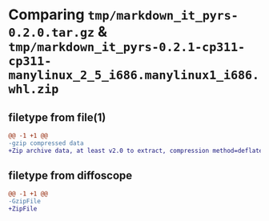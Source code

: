 # Comparing `tmp/markdown_it_pyrs-0.2.0.tar.gz` & `tmp/markdown_it_pyrs-0.2.1-cp311-cp311-manylinux_2_5_i686.manylinux1_i686.whl.zip`

## filetype from file(1)

```diff
@@ -1 +1 @@
-gzip compressed data
+Zip archive data, at least v2.0 to extract, compression method=deflate
```

## filetype from diffoscope

```diff
@@ -1 +1 @@
-GzipFile
+ZipFile
```

